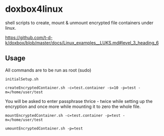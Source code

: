 doxbox4linux
============

shell scripts to create, mount &amp; unmount encrypted file containers under linux.

https://github.com/t-d-k/doxbox/blob/master/docs/Linux_examples__LUKS.md#level_3_heading_6


## Usage
All commands are to be run as root (sudo)
```
initialSetup.sh
```
```
createEncryptedContainer.sh -c=test.container -s=10 -p=test -m=/home/user/test
```
You will be asked to enter passphrase thrice - twice while setting up the encryption and once more while mounting it to zero the whole file.
```
mountEncryptedContainer.sh -c=test.container -p=test -m=/home/user/test
```
```
umountEncryptedContainer.sh -p=test
```
